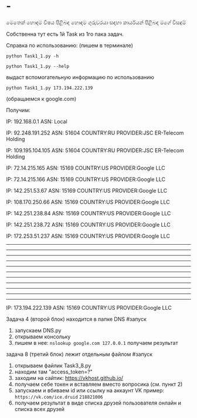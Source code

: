 # -
මෙතෙක් හොඳම විෂය පිළිබඳ හොඳම ගුරුවරයා සඳහා කාර්යයන් පිළිබඳ මගේ විසඳුම්

Собственна тут есть 1й Task из 1го пака задач.

Справка по использованию: (пишем в терминале)

  `python Task1_1.py -h`
  
  `python Task1_1.py --help`
  
  выдаст вспомогательную информацию по использованию
  
  ```python Task1_1.py 173.194.222.139```
  
  (обращаемся к google.com)
  
  Получим:
  
IP: 192.168.0.1          ASN: Local

IP: 92.248.191.252       ASN: 51604     COUNTRY:RU      PROVIDER:JSC ER-Telecom Holding

IP: 109.195.104.105      ASN: 51604     COUNTRY:RU      PROVIDER:JSC ER-Telecom Holding

IP: 72.14.215.165        ASN: 15169     COUNTRY:US      PROVIDER:Google LLC

IP: 72.14.215.166        ASN: 15169     COUNTRY:US      PROVIDER:Google LLC

IP: 142.251.53.67        ASN: 15169     COUNTRY:US      PROVIDER:Google LLC

IP: 108.170.250.66       ASN: 15169     COUNTRY:US      PROVIDER:Google LLC

IP: 142.251.238.84       ASN: 15169     COUNTRY:US      PROVIDER:Google LLC

IP: 142.251.238.72       ASN: 15169     COUNTRY:US      PROVIDER:Google LLC

IP: 172.253.51.237       ASN: 15169     COUNTRY:US      PROVIDER:Google LLC

*       *       *

*       *       *

*       *       *

*       *       *

*       *       *

*       *       *

*       *       *

*       *       *

*       *       *

*       *       *

*       *       *

IP: 173.194.222.139      ASN: 15169     COUNTRY:US      PROVIDER:Google LLC




Задача 4 (второй блок) находится в папке DNS
#запуск
1) запускаем DNS.py
2) открываем консольку
3) пишем в нее:
```nslookup google.com 127.0.0.1```
получаем результат



задача 8 (третий блок) лежит отдельным файлом
#запуск
1) открываем файлик Task3_8.py
2) находим там "access_token=?"
3) заходим на сайтик: https://vkhost.github.io/
4) получаем себе токен и вставляем вместо вопросика (см. пункт 2)
5) запускаем и вбиваем id или ссылку на аккаунт VK
   пример:
   ```https://vk.com/ice.druid```
   ```218821006```
6) получаем результат в виде списка друзей пользователя онлайн и списка всех друзей
